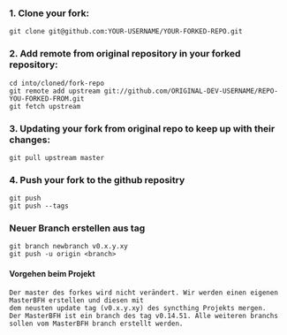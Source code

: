 ### 1. Clone your fork:

    git clone git@github.com:YOUR-USERNAME/YOUR-FORKED-REPO.git

### 2. Add remote from original repository in your forked repository: 

    cd into/cloned/fork-repo
    git remote add upstream git://github.com/ORIGINAL-DEV-USERNAME/REPO-YOU-FORKED-FROM.git
    git fetch upstream

### 3. Updating your fork from original repo to keep up with their changes:

    git pull upstream master
    
### 4. Push your fork to the github repositry
    
    git push
    git push --tags
    
### Neuer Branch erstellen aus tag

    git branch newbranch v0.x.y.xy
    git push -u origin <branch>

#### Vorgehen beim Projekt

    Der master des forkes wird nicht verändert. Wir werden einen eigenen MasterBFH erstellen und diesen mit 
    dem neusten update tag (v0.x.y.xy) des syncthing Projekts mergen.
    Der MasterBFH ist ein branch des tag v0.14.51. Alle weiteren branchs sollen vom MasterBFH branch erstellt werden.

